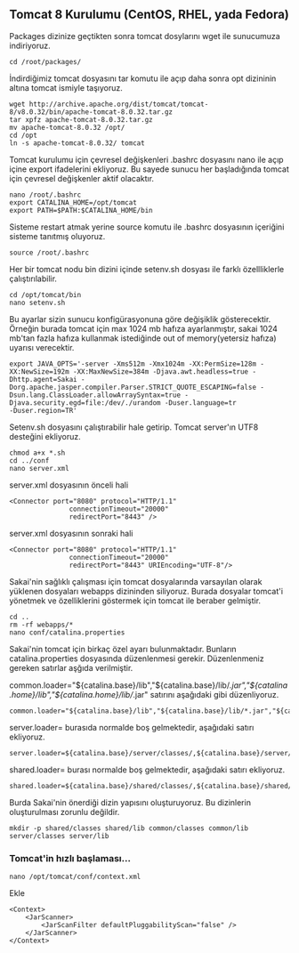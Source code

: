 ## Tomcat 8 Kurulumu (CentOS, RHEL, yada Fedora)

Packages dizinize geçtikten sonra tomcat dosylarını wget ile sunucumuza indiriyoruz.

```
cd /root/packages/
```
İndirdiğimiz tomcat dosyasını tar komutu ile açıp daha sonra opt dizininin altına tomcat ismiyle taşıyoruz.
```
wget http://archive.apache.org/dist/tomcat/tomcat-8/v8.0.32/bin/apache-tomcat-8.0.32.tar.gz
tar xpfz apache-tomcat-8.0.32.tar.gz
mv apache-tomcat-8.0.32 /opt/
cd /opt
ln -s apache-tomcat-8.0.32/ tomcat
```
Tomcat kurulumu için çevresel değişkenleri .bashrc dosyasını nano ile açıp içine export ifadelerini ekliyoruz. Bu sayede sunucu her başladığında tomcat için çevresel değişkenler aktif olacaktır.
```
nano /root/.bashrc
export CATALINA_HOME=/opt/tomcat
export PATH=$PATH:$CATALINA_HOME/bin
```
Sisteme restart atmak yerine source komutu ile .bashrc dosyasının içeriğini sisteme tanıtmış oluyoruz.
```
source /root/.bashrc
```
Her bir tomcat nodu bin dizini içinde setenv.sh dosyası ile farklı özellliklerle çalıştırılabilir.
```
cd /opt/tomcat/bin
nano setenv.sh
```
Bu ayarlar sizin sunucu konfigürasyonuna göre değişiklik gösterecektir. Örneğin burada tomcat için max 1024 mb hafıza ayarlanmıştır, sakai 1024 mb'tan fazla hafıza kullanmak istediğinde out of memory(yetersiz hafıza) uyarısı verecektir.
```
export JAVA_OPTS='-server -Xms512m -Xmx1024m -XX:PermSize=128m -XX:NewSize=192m -XX:MaxNewSize=384m -Djava.awt.headless=true -Dhttp.agent=Sakai -Dorg.apache.jasper.compiler.Parser.STRICT_QUOTE_ESCAPING=false -Dsun.lang.ClassLoader.allowArraySyntax=true -Djava.security.egd=file:/dev/./urandom -Duser.language=tr 
-Duser.region=TR'
```
Setenv.sh dosyasını çalıştırabilir hale getirip. Tomcat server'ın UTF8 desteğini ekliyoruz.
```
chmod a+x *.sh
cd ../conf
nano server.xml
```

server.xml dosyasının önceli hali
```
<Connector port="8080" protocol="HTTP/1.1"
               connectionTimeout="20000"
               redirectPort="8443" />
```
server.xml dosyasının sonraki hali

```
<Connector port="8080" protocol="HTTP/1.1"
               connectionTimeout="20000"
               redirectPort="8443" URIEncoding="UTF-8"/>
```

Sakai'nin sağlıklı çalışması için tomcat dosyalarında varsayılan olarak yüklenen dosyaları webapps dizininden siliyoruz. Burada dosyalar tomcat'i yönetmek ve özelliklerini göstermek için tomcat ile beraber gelmiştir.
```
cd ..
rm -rf webapps/*
nano conf/catalina.properties
```
Sakai'nin tomcat için birkaç özel ayarı bulunmaktadır. Bunların catalina.properties dosyasında düzenlenmesi gerekir.
Düzenlenmeniz gereken satırlar aşğıda verilmiştir.

common.loader="${catalina.base}/lib","${catalina.base}/lib/*.jar","${catalina.home}/lib","${catalina.home}/lib/*.jar"   satırını aşağıdaki gibi düzenliyoruz.

```
common.loader="${catalina.base}/lib","${catalina.base}/lib/*.jar","${catalina.home}/lib","${catalina.home}/lib/*.jar","${catalina.base}/common/classes/","${catalina.base}/common/lib/*.jar"
```

server.loader= burasıda normalde boş gelmektedir, aşağıdaki satırı ekliyoruz.
```
server.loader=${catalina.base}/server/classes/,${catalina.base}/server/lib/*.jar
```

shared.loader= burası normalde boş gelmektedir, aşağıdaki satırı ekliyoruz.
```
shared.loader=${catalina.base}/shared/classes/,${catalina.base}/shared/lib/*.jar
```

Burda Sakai'nin önerdiği dizin yapısını oluşturuyoruz. Bu dizinlerin oluşturulması zorunlu değildir.
```
mkdir -p shared/classes shared/lib common/classes common/lib server/classes server/lib
```
### Tomcat'in hızlı başlaması...

```
nano /opt/tomcat/conf/context.xml
```
Ekle
```
<Context>
    <JarScanner>
        <JarScanFilter defaultPluggabilityScan="false" />
    </JarScanner>
</Context>
```

